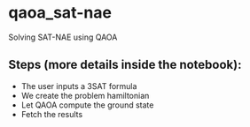 # qaoa_sat-nae
Solving SAT-NAE using QAOA

## Steps (more details inside the notebook):

- The user inputs a 3SAT formula
- We create the problem hamiltonian
- Let QAOA compute the ground state
- Fetch the results
